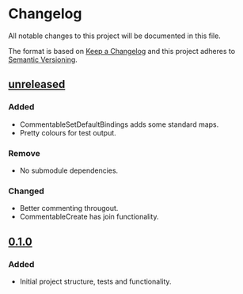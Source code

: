 # Changelog

All notable changes to this project will be documented in this file.

The format is based on [Keep a Changelog](http://keepachangelog.com/)
and this project adheres to [Semantic Versioning](http://semver.org/).

## [unreleased]
### Added
- CommentableSetDefaultBindings adds some standard maps.
- Pretty colours for test output.
### Remove
- No submodule dependencies.
### Changed
- Better commenting througout.
- CommentableCreate has join functionality.

## [0.1.0]
### Added
- Initial project structure, tests and functionality.

[unreleased]: https://www.github.com/FalacerSelene/vim-commentable
[0.1.0]: https://www.github.com/FalacerSelene/vim-commentable/tree/0.1.0
